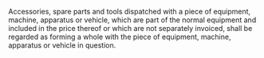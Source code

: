 Accessories, spare parts and tools dispatched with a piece of equipment, machine, apparatus or vehicle, which are part of the normal equipment and included in the price thereof or which are not separately invoiced, shall be regarded as forming a whole with the piece of equipment, machine, apparatus or vehicle in question.
